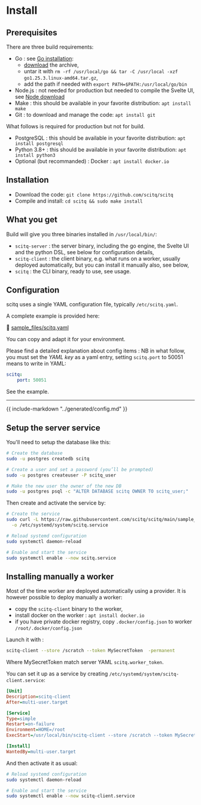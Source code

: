 # Install

## Prerequisites
There are three build requirements:
- Go : see [Go installation](https://go.dev/doc/install):
    - [download](https://go.dev/dl/) the archive, 
    - untar it with `rm -rf /usr/local/go && tar -C /usr/local -xzf go1.25.3.linux-amd64.tar.gz`,
    - add the path if needed with `export PATH=$PATH:/usr/local/go/bin`
- Node.js : not needed for production but needed to compile the Svelte UI, see [Node download](https://nodejs.org/en/download)
- Make : this should be available in your favorite distribution: `apt install make`
- Git : to download and manage the code: `apt install git`

What follows is required for production but not for build.
- PostgreSQL : this should be available in your favorite distribution: `apt install postgresql`
- Python 3.8+ : this should be available in your favorite distribution: `apt install python3`
- Optional (but recommanded) : Docker : `apt install docker.io`

## Installation

- Download the code: `git clone https://github.com/scitq/scitq`
- Compile and install: `cd scitq && sudo make install`

## What you get

Build will give you three binaries installed in `/usr/local/bin/`:
- `scitq-server` : the server binary, including the go engine, the Svelte UI and the python DSL, see below for configuration details,
- `scitq-client` : the client binary, e.g. what runs on a worker, usually deployed automatically, but you can install it manually also, see below,
- `scitq` : the CLI binary, ready to use, see usage.

## Configuration

scitq uses a single YAML configuration file, typically `/etc/scitq.yaml`.

A complete example is provided here:

📄 [sample_files/scitq.yaml](https://github.com/scitq/scitq/blob/main/sample_files/scitq.yaml)

You can copy and adapt it for your environment.

Please find a detailed explanation about config items :
NB in what follow, you must set the *YAML key* as a yaml entry, setting `scitq.port` to 50051 means to write in YAML:

```yaml
scitq:
    port: 50051
```

See the example.

---

{{ include-markdown "../generated/config.md" }}

## Setup the server service

You'll need to setup the database like this:

```sh
# Create the database
sudo -u postgres createdb scitq

# Create a user and set a password (you’ll be prompted)
sudo -u postgres createuser -P scitq_user

# Make the new user the owner of the new DB
sudo -u postgres psql -c "ALTER DATABASE scitq OWNER TO scitq_user;"
```

Then create and activate the service by:

```sh
# Create the service
sudo curl -L https://raw.githubusercontent.com/scitq/scitq/main/sample_files/scitq.service \
  -o /etc/systemd/system/scitq.service

# Reload systemd configuration
sudo systemctl daemon-reload

# Enable and start the service
sudo systemctl enable --now scitq.service
```

## Installing manually a worker

Most of the time worker are deployed automatically using a provider. It is however possible to deploy manually a worker:

- copy the `scitq-client` binary to the worker,
- install docker on the worker : `apt install docker.io`
- if you have private docker registry, copy `.docker/config.json` to worker `/root/.docker/config.json`

Launch it with :
```sh
scitq-client --store /scratch --token MySecretToken  -permanent
```
Where MySecretToken match server YAML `scitq.worker_token`.

You can set it up as a service by creating `/etc/systemd/system/scitq-client.service`:

```ini
[Unit]
Description=scitq-client
After=multi-user.target

[Service]
Type=simple
Restart=on-failure
Environment=HOME=/root
ExecStart=/usr/local/bin/scitq-client --store /scratch --token MySecretToken  -permanent

[Install]
WantedBy=multi-user.target
```

And then activate it as usual:
```sh
# Reload systemd configuration
sudo systemctl daemon-reload

# Enable and start the service
sudo systemctl enable --now scitq-client.service
```
